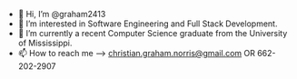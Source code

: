 - 👋 Hi, I’m @graham2413
- 👀 I’m interested in Software Engineering and Full Stack Development.
- 🌱 I’m currently a recent Computer Science graduate from the University of Mississippi.
- 📫 How to reach me --> christian.graham.norris@gmail.com OR 662-202-2907

<!---
graham2413/graham2413 is a ✨ special ✨ repository because its `README.md` (this file) appears on your GitHub profile.
You can click the Preview link to take a look at your changes.
--->

